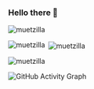 ### Hello there 👋

<!--
**Muetzilla/Muetzilla** is a ✨ _special_ ✨ repository because its `README.md` (this file) appears on your GitHub profile.

Here are some ideas to get you started:

- 🔭 I’m currently working on ...
- 🌱 I’m currently learning  ...
- 👯 I’m looking to collaborate on ...
- 🤔 I’m looking for help with ...
- 💬 Ask me about ...
- 📫 How to reach me: ... ..................................
- 😄 Pronouns: ...
- ⚡ Fun fact: ...
-->
<p align="left"> <img src="https://komarev.com/ghpvc/?username=muetzilla&label=Profile%20views&color=0e75b6&style=flat" alt="muetzilla" /> </p>
<p><img align="left" src="https://github-readme-stats.vercel.app/api/top-langs?username=muetzilla&show_icons=true&locale=en&layout=compact" alt="muetzilla" /></p>
<p>&nbsp;<img align="center" src="https://github-readme-stats.vercel.app/api?username=muetzilla&show_icons=true&locale=en" alt="muetzilla" /></p>

<p><img align="center" src="https://github-readme-streak-stats.herokuapp.com/?user=muetzilla&" alt="muetzilla" /></p>

![GitHub Activity Graph](https://activity-graph.herokuapp.com/graph?username=muetzilla)
<!--stackedit_data:
eyJoaXN0b3J5IjpbNjcwMTk1MTU2LC0yMDAzOTQ4NjM4LC0xNT
c3ODc4NTYsNjI2MTI4OTE2LC02MTExNzY0MjgsNDQwOTQ4MzIy
LDYyNjEyODkxNiwtMTU3Nzg3ODU2XX0=
-->